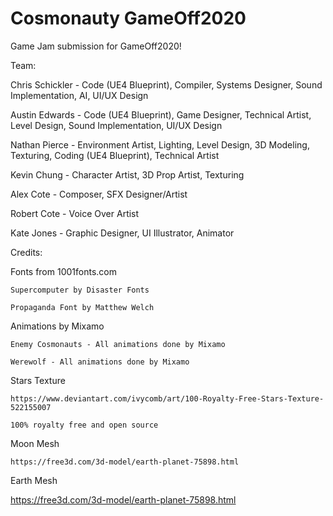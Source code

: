 # Cosmonauty GameOff2020
Game Jam submission for GameOff2020!

Team:

Chris Schickler - Code (UE4 Blueprint), Compiler, Systems Designer, Sound Implementation, AI, UI/UX Design

Austin Edwards - Code (UE4 Blueprint), Game Designer, Technical Artist, Level Design, Sound Implementation, UI/UX Design

Nathan Pierce - Environment Artist, Lighting, Level Design, 3D Modeling, Texturing, Coding (UE4 Blueprint), Technical Artist

Kevin Chung - Character Artist, 3D Prop Artist, Texturing 

Alex Cote - Composer, SFX Designer/Artist

Robert Cote - Voice Over Artist

Kate Jones - Graphic Designer, UI Illustrator,  Animator 

Credits:

Fonts from 1001fonts.com

	Supercomputer by Disaster Fonts
  
	Propaganda Font by Matthew Welch

Animations by Mixamo

	Enemy Cosmonauts - All animations done by Mixamo
  
	Werewolf - All animations done by Mixamo

Stars Texture

	https://www.deviantart.com/ivycomb/art/100-Royalty-Free-Stars-Texture-522155007
  
	100% royalty free and open source

Moon Mesh

	https://free3d.com/3d-model/earth-planet-75898.html 

Earth Mesh

  https://free3d.com/3d-model/earth-planet-75898.html

